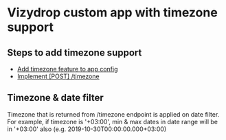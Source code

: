 # Vizydrop custom app with timezone support

## Steps to add timezone support
- [Add timezone feature to app config](https://github.com/vizydrop/node-simple-app-with-timezone/blob/master/app.config.js#L29)
- [Implement [POST] /timezone](https://github.com/vizydrop/node-simple-app-with-timezone/blob/master/timezone-custom-app.js#L27)

## Timezone & date filter
Timezone that is returned from /timezone endpoint is applied on date filter.
For example, if timezone is '+03:00', min & max dates in date range will be in '+03:00' also (e.g. 2019-10-30T00:00:00.000+03:00)
